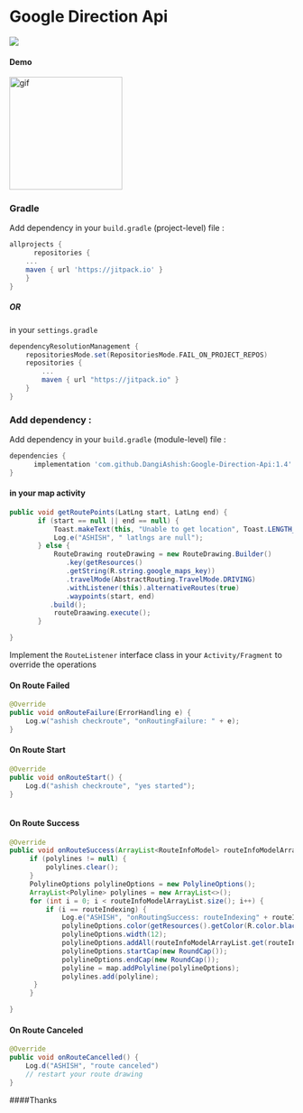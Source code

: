# Google Direction Api

[![](https://jitpack.io/v/DangiAshish/Google-Direction-Api.svg)](https://jitpack.io/#DangiAshish/Google-Direction-Api)

#### Demo

<img src="https://github.com/DangiAshish/Google-Direction-Api/blob/b7cf938dda7465982f6bce0d78fb5408bc90a644/GIF_20230221_124204.gif" alt="gif" style="width:200px; height:200px"/>

### Gradle

Add dependency in your `build.gradle` (project-level) file :
```gradle
allprojects {
      repositories {
	...
	maven { url 'https://jitpack.io' }
	}
}
```
##### OR 
in your `settings.gradle`
 
```gradle
dependencyResolutionManagement {
    repositoriesMode.set(RepositoriesMode.FAIL_ON_PROJECT_REPOS)
    repositories {
        ...
        maven { url "https://jitpack.io" }
    }
}
```
### Add dependency :

Add dependency in your `build.gradle` (module-level) file :
```groovy
dependencies {
	  implementation 'com.github.DangiAshish:Google-Direction-Api:1.4'
}
```

#### in your map activity 

```java
public void getRoutePoints(LatLng start, LatLng end) {
       if (start == null || end == null) {
           Toast.makeText(this, "Unable to get location", Toast.LENGTH_LONG).show();
           Log.e("ASHISH", " latlngs are null");
       } else {
           RouteDrawing routeDrawing = new RouteDrawing.Builder()
              .key(getResources()
              .getString(R.string.google_maps_key))
              .travelMode(AbstractRouting.TravelMode.DRIVING)
              .withListener(this).alternativeRoutes(true)
              .waypoints(start, end)
	      .build();
           routeDraawing.execute();
       }

}
```

Implement the `RouteListener` interface class in your `Activity/Fragment` to override the operations

#### On Route Failed
```java
@Override
public void onRouteFailure(ErrorHandling e) {
    Log.w("ashish checkroute", "onRoutingFailure: " + e);
}
```

#### On Route Start
```java
@Override
public void onRouteStart() {
    Log.d("ashish checkroute", "yes started");
}
    
```

#### On Route Success
```java
@Override
public void onRouteSuccess(ArrayList<RouteInfoModel> routeInfoModelArrayList, int routeIndexing) {
     if (polylines != null) {
         polylines.clear();
     }
     PolylineOptions polylineOptions = new PolylineOptions();
     ArrayList<Polyline> polylines = new ArrayList<>();
     for (int i = 0; i < routeInfoModelArrayList.size(); i++) {
         if (i == routeIndexing) {
             Log.e("ASHISH", "onRoutingSuccess: routeIndexing" + routeIndexing);
             polylineOptions.color(getResources().getColor(R.color.black));
             polylineOptions.width(12);
             polylineOptions.addAll(routeInfoModelArrayList.get(routeIndexing).getPoints());
             polylineOptions.startCap(new RoundCap());
             polylineOptions.endCap(new RoundCap());
             polyline = map.addPolyline(polylineOptions);
             polylines.add(polyline);
	  }
     }

}
```
 
#### On Route Canceled
```java
@Override
public void onRouteCancelled() {
    Log.d("ASHISH", "route canceled")
    // restart your route drawing
}
```

####Thanks
